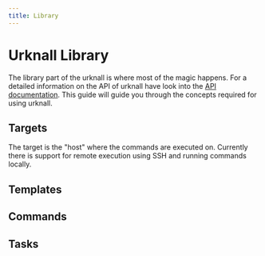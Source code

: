 ```yaml
---
title: Library
---
```


# Urknall Library

The library part of the urknall is where most of the magic happens. For a
detailed information on the API of urknall have look into the [API
documentation](http://godoc.org/github/dynport/urknall). This guide will guide
you through the concepts required for using urknall.


## Targets

The target is the "host" where the commands are executed on. Currently there is
support for remote execution using SSH and running commands locally.


## Templates


## Commands


## Tasks


